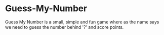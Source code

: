 # Guess-My-Number
Guess My Number is a small, simple and fun game where as the name says we need to guess the number behind '?' and score points.
